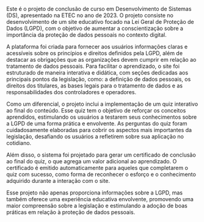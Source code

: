 Este é o projeto de conclusão de curso em Desenvolvimento de Sistemas (DS), apresentado na ETEC no ano de 2023. O projeto consiste no desenvolvimento de um site educativo focado na Lei Geral de Proteção de Dados (LGPD), com o objetivo de aumentar a conscientização sobre a importância da proteção de dados pessoais no contexto digital.

A plataforma foi criada para fornecer aos usuários informações claras e acessíveis sobre os princípios e direitos definidos pela LGPD, além de destacar as obrigações que as organizações devem cumprir em relação ao tratamento de dados pessoais. Para facilitar o aprendizado, o site foi estruturado de maneira interativa e didática, com seções dedicadas aos principais pontos da legislação, como: a definição de dados pessoais, os direitos dos titulares, as bases legais para o tratamento de dados e as responsabilidades dos controladores e operadores.

Como um diferencial, o projeto inclui a implementação de um quiz interativo ao final do conteúdo. Esse quiz tem o objetivo de reforçar os conceitos aprendidos, estimulando os usuários a testarem seus conhecimentos sobre a LGPD de uma forma prática e envolvente. As perguntas do quiz foram cuidadosamente elaboradas para cobrir os aspectos mais importantes da legislação, desafiando os usuários a refletirem sobre sua aplicação no cotidiano.

Além disso, o sistema foi projetado para gerar um certificado de conclusão ao final do quiz, o que agrega um valor adicional ao aprendizado. O certificado é emitido automaticamente para aqueles que completarem o quiz com sucesso, como forma de reconhecer o esforço e o conhecimento adquirido durante a interação com o site.

Esse projeto não apenas proporciona informações sobre a LGPD, mas também oferece uma experiência educativa envolvente, promovendo uma maior compreensão sobre a legislação e estimulando a adoção de boas práticas em relação à proteção de dados pessoais.
